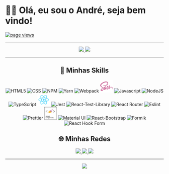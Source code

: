 <h1> 👨🏻 Olá, eu sou o André, seja bem vindo! </h1>

<a href="https://github.com/MunrraMT">
 <img src="https://komarev.com/ghpvc/?username=MunrraMT" alt="page views" />
</a>

<hr>

<div align="center">
  <a href="https://github.com/MunrraMT">
    <img height="180em" src="https://github-readme-stats.vercel.app/api?username=MunrraMT&count_private=true&show_icons=true&theme=tokyonight&include_all_commits=true" />
    <img height="180em" src="https://github-readme-stats.vercel.app/api/top-langs/?username=MunrraMT&theme=tokyonight&langs_count=7&layout=compact" />
  </a>
</div>

<hr>

<div align="center">
  <h2> 🚀 Minhas Skills </h2>
  <img height="40" src="https://user-images.githubusercontent.com/54816857/129416931-32dc3fbf-7ed9-4c3a-9cd2-81f832e60393.png" alt="HTML5"/>
  <img height="40" src="https://user-images.githubusercontent.com/54816857/129417170-9836cf96-1f3a-4d5e-a4a9-13e3ca8cc8df.png" alt="CSS"/>
 
  <img height="30" src="https://user-images.githubusercontent.com/54816857/129416107-d0e3acba-d9e6-4fd4-af45-9787a3e1a588.png" alt="NPM"/>
  <img height="40" src="https://user-images.githubusercontent.com/54816857/129416341-231fe3b7-b469-4f9f-9136-3296ad86f10a.png" alt="Yarn"/>
 
  <img height="40" src="https://user-images.githubusercontent.com/54816857/129417504-2d2403f2-e6d7-49ba-9755-397faad4ac36.png" alt="Webpack"/>
  <img height="40" src="https://raw.githubusercontent.com/github/explore/80688e429a7d4ef2fca1e82350fe8e3517d3494d/topics/sass/sass.png" alt="SASS"/>
 
  <img height="40" src="https://user-images.githubusercontent.com/54816857/129433215-25b8379d-10d2-4e15-beac-b955319f986a.png" alt="Javascript"/>
  <img height="40" src="https://user-images.githubusercontent.com/54816857/129418232-9b548d2b-b86d-4e69-a274-e42bf0338228.png" alt="NodeJS"/>
  <img height="40" src="https://user-images.githubusercontent.com/54816857/129433199-0a73590c-4868-47c9-a7b8-1be07ee71f63.png" alt="TypeScript"/>
 
  <img height="40" src="https://raw.githubusercontent.com/github/explore/80688e429a7d4ef2fca1e82350fe8e3517d3494d/topics/react/react.png" alt="React"/>
  <img height="40" src="https://user-images.githubusercontent.com/54816857/129418558-62aa823d-cb39-43ca-90fd-7afb1d7d6682.png" alt="Jest"/>
  <img height="40" src="https://user-images.githubusercontent.com/54816857/129418709-c9bd3443-a240-4afe-8b35-1f90405cae04.png" alt="React-Test-Library"/>
  <img height="40" src="https://user-images.githubusercontent.com/54816857/129414372-77aaf421-9252-496a-865a-06430e5c4de9.png" alt="React Router"/>
 
  <img height="40" src="https://user-images.githubusercontent.com/54816857/129417713-91889ca9-acea-4e0f-8fbf-bcb04fe769a1.png" alt="Eslint"/>
  <img height="40" src="https://user-images.githubusercontent.com/54816857/129417821-cc6a4efd-d85d-443f-9efa-a843c9fcb7a4.png" alt="Prettier"/>
 
  <img height="40" src="https://raw.githubusercontent.com/github/explore/80688e429a7d4ef2fca1e82350fe8e3517d3494d/topics/styled-components/styled-components.png" alt="Styled-Components"/>
 
  <img height="40" src="https://user-images.githubusercontent.com/54816857/129413955-de5aa777-f530-4d4f-8198-e346dd2dbb7c.png" alt="Material UI"/>
  <img height="40" src="https://user-images.githubusercontent.com/54816857/129413889-9bc50208-6843-4136-a1fb-570a8b7a4895.png" alt="React-Bootstrap"/>
 
  <img height="40" src="https://user-images.githubusercontent.com/54816857/129413281-3a179b64-adcc-49ce-bc64-b923f823eab1.png" alt="Formik"/>
  <img height="40" src="https://user-images.githubusercontent.com/54816857/129414083-179b30de-ac6d-4947-b46d-64994581401a.png" alt="React Hook Form"/>
</div>

<div align="center">
  <h2> 🌐 Minhas Redes </h2>
  <a href="https://www.linkedin.com/in/andr%C3%A9-rodrigues-86369544/" alt="Linkedin">
   <img src="https://img.shields.io/badge/linkedin-%230077B5.svg?style=for-the-badge&logo=linkedin&logoColor=white/" />
  </a>
  <a href="dev-asantos@outlook.com" alt="Outlook">
   <img src="https://img.shields.io/badge/Microsoft_Outlook-0078D4?style=for-the-badge&logo=microsoft-outlook&logoColor=white" />
  </a>
  <a href="https://api.whatsapp.com/send?phone=5565999965616" alt="WhatsApp">
    <img src="https://img.shields.io/badge/WhatsApp-25D366?style=for-the-badge&logo=whatsapp&logoColor=white"/>
  </a>
</div>

<hr>

<div align="center">  
  <a href="https://github.com/MunrraMT">
    <img src="https://github-readme-stats.vercel.app/api/wakatime?username=MunrraMT" />
  </a>
</div>
